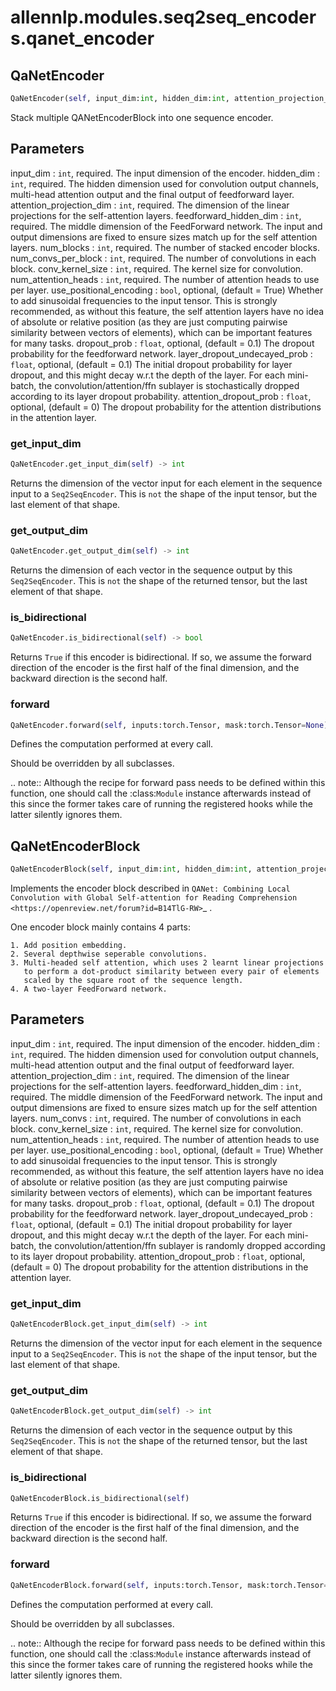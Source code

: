 # allennlp.modules.seq2seq_encoders.qanet_encoder

## QaNetEncoder
```python
QaNetEncoder(self, input_dim:int, hidden_dim:int, attention_projection_dim:int, feedforward_hidden_dim:int, num_blocks:int, num_convs_per_block:int, conv_kernel_size:int, num_attention_heads:int, use_positional_encoding:bool=True, dropout_prob:float=0.1, layer_dropout_undecayed_prob:float=0.1, attention_dropout_prob:float=0) -> None
```

Stack multiple QANetEncoderBlock into one sequence encoder.

Parameters
----------
input_dim : ``int``, required.
    The input dimension of the encoder.
hidden_dim : ``int``, required.
    The hidden dimension used for convolution output channels, multi-head attention output
    and the final output of feedforward layer.
attention_projection_dim : ``int``, required.
    The dimension of the linear projections for the self-attention layers.
feedforward_hidden_dim : ``int``, required.
    The middle dimension of the FeedForward network. The input and output
    dimensions are fixed to ensure sizes match up for the self attention layers.
num_blocks : ``int``, required.
    The number of stacked encoder blocks.
num_convs_per_block : ``int``, required.
    The number of convolutions in each block.
conv_kernel_size : ``int``, required.
    The kernel size for convolution.
num_attention_heads : ``int``, required.
    The number of attention heads to use per layer.
use_positional_encoding : ``bool``, optional, (default = True)
    Whether to add sinusoidal frequencies to the input tensor. This is strongly recommended,
    as without this feature, the self attention layers have no idea of absolute or relative
    position (as they are just computing pairwise similarity between vectors of elements),
    which can be important features for many tasks.
dropout_prob : ``float``, optional, (default = 0.1)
    The dropout probability for the feedforward network.
layer_dropout_undecayed_prob : ``float``, optional, (default = 0.1)
    The initial dropout probability for layer dropout, and this might decay w.r.t the depth
    of the layer. For each mini-batch, the convolution/attention/ffn sublayer is
    stochastically dropped according to its layer dropout probability.
attention_dropout_prob : ``float``, optional, (default = 0)
    The dropout probability for the attention distributions in the attention layer.

### get_input_dim
```python
QaNetEncoder.get_input_dim(self) -> int
```

Returns the dimension of the vector input for each element in the sequence input
to a ``Seq2SeqEncoder``. This is `not` the shape of the input tensor, but the
last element of that shape.

### get_output_dim
```python
QaNetEncoder.get_output_dim(self) -> int
```

Returns the dimension of each vector in the sequence output by this ``Seq2SeqEncoder``.
This is `not` the shape of the returned tensor, but the last element of that shape.

### is_bidirectional
```python
QaNetEncoder.is_bidirectional(self) -> bool
```

Returns ``True`` if this encoder is bidirectional.  If so, we assume the forward direction
of the encoder is the first half of the final dimension, and the backward direction is the
second half.

### forward
```python
QaNetEncoder.forward(self, inputs:torch.Tensor, mask:torch.Tensor=None) -> torch.Tensor
```
Defines the computation performed at every call.

Should be overridden by all subclasses.

.. note::
    Although the recipe for forward pass needs to be defined within
    this function, one should call the :class:`Module` instance afterwards
    instead of this since the former takes care of running the
    registered hooks while the latter silently ignores them.

## QaNetEncoderBlock
```python
QaNetEncoderBlock(self, input_dim:int, hidden_dim:int, attention_projection_dim:int, feedforward_hidden_dim:int, num_convs:int, conv_kernel_size:int, num_attention_heads:int, use_positional_encoding:bool=True, dropout_prob:float=0.1, layer_dropout_undecayed_prob:float=0.1, attention_dropout_prob:float=0) -> None
```

Implements the encoder block described in `QANet: Combining Local Convolution with Global
Self-attention for Reading Comprehension <https://openreview.net/forum?id=B14TlG-RW>`_ .

One encoder block mainly contains 4 parts:

    1. Add position embedding.
    2. Several depthwise seperable convolutions.
    3. Multi-headed self attention, which uses 2 learnt linear projections
       to perform a dot-product similarity between every pair of elements
       scaled by the square root of the sequence length.
    4. A two-layer FeedForward network.

Parameters
----------
input_dim : ``int``, required.
    The input dimension of the encoder.
hidden_dim : ``int``, required.
    The hidden dimension used for convolution output channels, multi-head attention output
    and the final output of feedforward layer.
attention_projection_dim : ``int``, required.
    The dimension of the linear projections for the self-attention layers.
feedforward_hidden_dim : ``int``, required.
    The middle dimension of the FeedForward network. The input and output
    dimensions are fixed to ensure sizes match up for the self attention layers.
num_convs : ``int``, required.
    The number of convolutions in each block.
conv_kernel_size : ``int``, required.
    The kernel size for convolution.
num_attention_heads : ``int``, required.
    The number of attention heads to use per layer.
use_positional_encoding : ``bool``, optional, (default = True)
    Whether to add sinusoidal frequencies to the input tensor. This is strongly recommended,
    as without this feature, the self attention layers have no idea of absolute or relative
    position (as they are just computing pairwise similarity between vectors of elements),
    which can be important features for many tasks.
dropout_prob : ``float``, optional, (default = 0.1)
    The dropout probability for the feedforward network.
layer_dropout_undecayed_prob : ``float``, optional, (default = 0.1)
    The initial dropout probability for layer dropout, and this might decay w.r.t the depth
    of the layer. For each mini-batch, the convolution/attention/ffn sublayer is randomly
    dropped according to its layer dropout probability.
attention_dropout_prob : ``float``, optional, (default = 0)
    The dropout probability for the attention distributions in the attention layer.

### get_input_dim
```python
QaNetEncoderBlock.get_input_dim(self) -> int
```

Returns the dimension of the vector input for each element in the sequence input
to a ``Seq2SeqEncoder``. This is `not` the shape of the input tensor, but the
last element of that shape.

### get_output_dim
```python
QaNetEncoderBlock.get_output_dim(self) -> int
```

Returns the dimension of each vector in the sequence output by this ``Seq2SeqEncoder``.
This is `not` the shape of the returned tensor, but the last element of that shape.

### is_bidirectional
```python
QaNetEncoderBlock.is_bidirectional(self)
```

Returns ``True`` if this encoder is bidirectional.  If so, we assume the forward direction
of the encoder is the first half of the final dimension, and the backward direction is the
second half.

### forward
```python
QaNetEncoderBlock.forward(self, inputs:torch.Tensor, mask:torch.Tensor=None) -> torch.Tensor
```
Defines the computation performed at every call.

Should be overridden by all subclasses.

.. note::
    Although the recipe for forward pass needs to be defined within
    this function, one should call the :class:`Module` instance afterwards
    instead of this since the former takes care of running the
    registered hooks while the latter silently ignores them.

